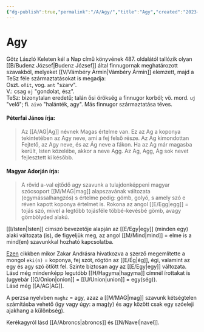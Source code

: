 ```yaml
---
{"dg-publish":true,"permalink":"/A/Agy/","title":"Agy","created":"2023-10-13T12:35","updated":"2025-07-12T00:32"}
---
```



# Agy

Götz László Keleten kél a Nap című könyvének 487. oldalától tallózik olyan [[B/Budenz József\|Budenz József]] által finnugornak meghatározott szavakból, melyeket [[V/Vámbéry Ármin\|Vámbéry Ármin]] elemzett, majd a TeSz féle származtatásokat is megadja:  
Oszt. `oñit`, vog. `ant` "szarv".  
V.: csag `oj` "gondolat, ész".  
TeSz: bizonytalan eredetű; talán ősi örökség a finnugor korból; vö. mord. `uj` "velő"; fi. `aivo` "halánték, agy". Más finnugor származtatása téves.

#### Péterfai János írja:

> Az [[A/AG\|Ag]] névnek Magas értelme van. Ez az Ag a koponya tekintetében az Agy neve, ami a fej felső része. Az Ag kimondottan Fejtető, az Agy neve, és az Ág neve a fákon. Ha az Ag már magasba került, Isten közelébe, akkor a neve Agg. Az Ag, Agg, Ág sok nevet fejlesztett ki később.  

#### Magyar Adorján írja:  

> A rövid a-val ejtődő agy szavunk a tulajdonképpeni magyar szócsoport [[M/MAG\|mag]] alapszavának változata (egymássalhangzós) s értelme pedig: gömb, golyó, s amely szó e réven kapott koponya értelmet is. Rokona az angol [[E/Egg\|egg]] = tojás szó, mivel a legtöbb tojásféle többé-kevésbé gömb, avagy gömbölyded alakú.  

[[I/Isten\|Isten]] címszó bevezetője alapján az [[E/Egy\|egy]] (minden egy) alaki változata (is), de figyeljük meg, az angol [[M/Mind\|mind]] = elme is a mind(en) szavunkkal hozható kapcsolatba.  

[Ezen](https://web.archive.org/web/20241112025720/https://altaica.ru/LIBRARY/CLAUSON/Clauson_On%20the%20Idea%20of%20Sumerian-Ural-Altaic%20Affinities%201973.pdf) cikkben mikor Zakar Andrásra hivatkozva a szerző megemlítette a mongol `eki(n)` = koponya, fej szót, rögtön az [[E/Ég\|ég]], égi, valamint az egy és agy szó ötlött fel. Szinte biztosan agy az [[E/Egy\|egy]] változata.  
Lásd még mindenképp legutóbb [[H/Hagyma\|hagyma]] címnél írottakat is (ugyebár [[O/Onion\|onion]] = [[U/Union\|union]] = egy(ség)).  
Lásd még [[A/AG\|AG]].  

A perzsa nyelvben `maghz` = agy, azaz a [[M/MAG\|mag]] szavunk kétségtelen számításba vehető (így vagy úgy: a mag(y) és agy között csak egy szóeleji ajakhang a különbség).  

Kerékagyról lásd [[A/Abroncs\|abroncs]] és [[N/Navel\|navel]].  